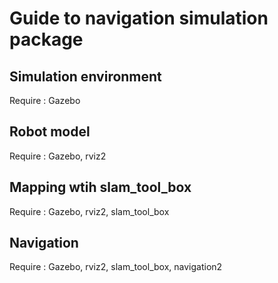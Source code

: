 # Guide to navigation simulation package

## Simulation environment
Require : Gazebo
## Robot model
Require : Gazebo, rviz2
## Mapping wtih slam_tool_box
Require : Gazebo, rviz2, slam_tool_box
## Navigation
Require : Gazebo, rviz2, slam_tool_box, navigation2